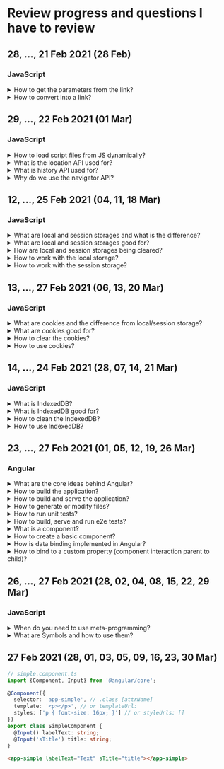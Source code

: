 # Review progress and questions I have to review
## 28, ..., 21 Feb 2021 (28 Feb)
### JavaScript
<details>
<summary>How to get the parameters from the link?</summary>

```JavaScript
const url = new Url(location.href);
const queryParams = url.searchParams;
const data = queryParams.get('data');
```

</details>

<details>
<summary>How to convert into a link?</summary>

- `encodeURI('some text');`

</details>

## 29, ..., 22 Feb 2021 (01 Mar)
### JavaScript
<details>
<summary>How to load script files from JS dynamically?</summary>

- basically generate html and add it to the page

</details>

<details>
<summary>What is the location API used for?</summary>

- for the app url and navigation

</details>

<details>
<summary>What is history API used for?</summary>

- works with location
- can use `history.back()` to navigate back (ex different cases with questions like age)

</details>

<details>
<summary>Why do we use the navigator API?</summary>

- don't use for defining browser version
- could be useful when we need
  - geolocation

</details>

## 12, ..., 25 Feb 2021 (04, 11, 18 Mar)
### JavaScript
<details>
<summary>What are local and session storages and what is the difference?</summary>

- simple key-value store
- local storage lives till either user or browser (when ran out of space) clears it
- session storage lives in the browser while you don't close the tab

</details>

<details>
<summary>What are local and session storages good for?</summary>

- manage user preferences or basic user data
- simple, easy to use, but bad for complex data

</details>

<details>
<summary>How are local and session storages being cleared?</summary>

- can be cleared by the user and via JS

</details>

<details>
<summary>How to work with the local storage?</summary>

```JavaScript
// local storage works sync
const userId = '775';
const user = {
  name: 'Harry',
  age: 33
};

// JS converts data into a string
localStorage.setItem('userId', userId);
localStorage.setItem('user', user); // => [object Object]
localStorage.setItem('user', JSON.stringify(user));

// to get item
localStorage.getItem('user');
```

</details>

<details>
<summary>How to work with the session storage?</summary>

```JavaScript
// session storage works sync

// JS converts data into a string
sessionStorage.setItem('userId', userId);
sessionStorage.setItem('user', JSON.stringify(user));

// to get item
sessionStorage.getItem('user');
```

</details>

## 13, ..., 27 Feb 2021 (06, 13, 20 Mar)
### JavaScript
<details>
<summary>What are cookies and the difference from local/session storage?</summary>

- cookie stored to server
- simple key-value store with some config options
- not as easy to use
- the advantage is that you can set it to expire or send to a server
- available only if your app is served on a running server

</details>

<details>
<summary>What are cookies good for?</summary>

- manage user preferences or basic user data
- bad for complex data

</details>

<details>
<summary>How to clear the cookies?</summary>

- can be cleared by the user and via JS

</details>

<details>
<summary>How to use cookies?</summary>

```JavaScript
// cookies work sync
const userId = 'fd3928';
const user = {
  name: 'Harry',
  age: 33
};
// data stored as a string
// under the hood uses a setter
// so adds new cookie, not overrides
document.cookie = `userId=${userId}; max-age=360`; // => seconds
document.cookie = `user=${JSON.stringify(user)}; expires=date`; // => date

// to get info
// returns all the cookies stored in one string
document.cookie;
```

</details>

## 14, ..., 24 Feb 2021 (28, 07, 14, 21 Mar)
### JavaScript
<details>
<summary>What is IndexedDB?</summary>

- client-side database

</details>

<details>
<summary>What is IndexedDB good for?</summary>

- manage complex data your app needs
- not as easy to use, great for complex (non-critical) data, good performance (good for usage like google sheets)

</details>

<details>
<summary>How to clean the IndexedDB?</summary>

- can be cleared by the user and via JS

</details>

<details>
<summary>How to use IndexedDB?</summary>

```JavaScript
// indexedDB works sync
// pass name and version
// creates or opens an existed DB
const dbRequest = indexedDB.open('Name', 1);
let db;

// to be able to change the data from a button too
dbRequest.onsuccess = function(evt) {
  // access to the created database
  db = evt.target.result;
};

// for better browser support not .addEventListener, but:
// this event runs when the db is created or the version is upgraded
dbRequest.onupgradeneeded = function(evt) {
  db = evt.target.result;
  const objStore = db.createObjectStore('products', {keyPath: 'id'});

  // oncomplete triggers when createObjectStore is finished
  objStore.transaction.oncomplete = function(evt) {
    // connecting to the data base
    // name of the store + mode (readonly, readwrite, etc)
    const productsStore = db.transaction('products', 'readwrite')
      .objectStore('products');
    // adding a new item, has to have the property from keyPath
    productsStore.add({
      id: 'pr1',
      name: 'Product 1',
      price: 1.22,
      tags: ['Vegetarian', 'No-Sugar']
    });
  };
};

dbRequest.onerror = function() {};

addButton.addEventListener('click', () => {
  if (!db) {
    return;
  }

  const productsStore = db.transaction('products', 'readwrite')
    .objectStore('products');

  productsStore.add({
    id: 'pr2',
    name: 'Product 2',
    price: 1.42,
    tags: ['Vegetarian', 'No-Sugar']
  });
});

// to retrieve the data
getButton.addEventListener('click', () => {
  const productsStore = db.transaction('products', 'readwrite')
    .objectStore('products');

  const request = productsStore.get('pr1');

  request.onsuccess = function() {
    console.log(request.result);
  };
});
```

</details>

## 23, ..., 27 Feb 2021 (01, 05, 12, 19, 26 Mar)
### Angular
<details>
<summary>What are the core ideas behind Angular?</summary>

- components - building blocks to compose the application
- templates - cleanly separate the application's logic from its presentation
- dependency injection - allows to declare the dependencies without caring about their instantiation, write more testable and flexible code

</details>

<details>
<summary>How to build the application?</summary>

```bash
# build for production
ng build --prod
```

</details>

<details>
<summary>How to build and serve the application?</summary>

```bash
# run the app in dev mode
ng serve
```

</details>

<details>
<summary>How to generate or modify files?</summary>

```bash
# create a component
ng g c <component-name or path + name>

# create a directive
ng g d <directive-name>

# generate one more application
ng generate application <application-name>

# generate a library
ng generate library <library-name>
```

</details>

<details>
<summary>How to run unit tests?</summary>

```bash
ng test
```

</details>

<details>
<summary>How to build, serve and run e2e tests?</summary>

```bash
ng e2e
```

</details>

<details>
<summary>What is a component?</summary>

- a TypeScript class with `@Component()` decorator, HTML template and styles

</details>

<details>
<summary>How to create a basic component?</summary>

```TypeScript
// app/app.module.ts
import { NgModule } from '@angular/core';
import { NameComponent } from './components/name/name.component';

@NgModule({
  declarations: [NameComponent]
})
export class AppModule {}
```
```TypeScript
// app/components/name/name.component.ts
import { Component } from '@angular/core';

@Component({
  // required, must be a unique string
  selector: 'app-name', // tag, mostly for components
  selector: '[appDir]', // attribute, mostly for directives
  selector: '.class', // can also use a class as a selector
  // required, only one of
  template: '<p>Some text</p>',
  templateUrl: './name.component.html',
  // optional, only one of
  styles: '',
  styleUrls: ['./name.component.css'] // scss / less also possible
})
export class NameComponent {}
```
```HTML
<!-- app/components/name/name.component.html -->
<app-name></app-name>
<p appDir></p>
<p class="class"></p>
```

</details>

<details>
<summary>How is data binding implemented in Angular?</summary>

```TypeScript
// app/components/name/name.component.ts
import { Component } from '@angular/core';

@Component({
  selector: 'app-name',
  templateUrl: './name.component.html',
  styleUrls: ['./name.component.css']
})
export class NameComponent {
  title: string = 'Hello from name component!';
  name: string = 'Max';

  onButtonClick(evt: Event) {
    console.log(evt.target);
  }
}
```
```HTML
<!-- app/components/name/name.component.html -->
<!-- data-binding - communication between business logic and view -->
<!-- no multiline expressions -->
<!-- resolved to a string -->
<!-- updated dynamically at runtime -->
<!-- string interpolation -->
<p>{{ title }}</p> <!-- Hello from name component! -->
<!-- property binding -->
<p [innerText]="title"></p>
<!-- DON'T! improper usage -->
<p [innerText]="{{ title }}"></p>

<!-- event-binding - reaction to events -->
<!-- $event - browser event of type Event -->
<button type="button" (click)="onButtonClick($event)">Click</button>

<!-- two-way binding -->
<!-- triggers input data and updates BL -->
<!-- when BL is updated programmatically, updates the input -->
<!-- but have to import FormsModule on module level -->
<input type="text" [(ngModel)]="name">
<p>{{ name }}</p>
```

</details>

<details>
<summary>How to bind to a custom property (component interaction parent to child)?</summary>

```TypeScript
// app/components/child/child.component.ts
import { Component, Input } from '@angular/core';

@Component({
  selector: 'app-child',
  template: '<p></p>'
})
export class ChildComponent {
  // to allow access from the outside
  // (by default props are accessible
  // only from the inside of the component)
  // if object = same object (reference type)
  @Input() user: object;
  @Input('fieldLabel') label: string;
}
```
```HTML
<!-- app/components/parent/parent.component.html -->
<app-child [user]="{ name: 'Lala' }" fieldLabel="E-mail"></app-child>
```

</details>

## 26, ..., 27 Feb 2021 (28, 02, 04, 08, 15, 22, 29 Mar)
### JavaScript
<details>
<summary>When do you need to use meta-programming?</summary>

- advanced concepts used mostly when you create libraries

</details>

<details>
<summary>What are Symbols and how to use them?</summary>

- primitive values
- used as keys in objects
- built-in symbols and creatable symbols
- uniqueness is guaranteed
```JavaScript
const userId = Symbol(); // => Symbol()
const playerId = Symbol('id'); // => Symbol(id)

const player = {
  [playerId]: 1, // can't access this property out of library
  name: 'Harry',
  level: 11
};

// can use inside the library
player[playerId] = 2;

console.log(playerId === Symbol('id')); // => false

// built-in symbol
const user = {
  name: 'Ron',
  level: 9,
  [Symbol.toStringTag]: 'User'
};

console.log(user.toString()); // => [object User]
```

</details>

## 27 Feb 2021 (28, 01, 03, 05, 09, 16, 23, 30 Mar)
```TypeScript
// simple.component.ts
import {Component, Input} from '@angular/core';

@Component({
  selector: 'app-simple', // .class [attrName]
  template: '<p></p>', // or templateUrl:
  styles: ['p { font-size: 16px; }'] // or styleUrls: []
})
export class SimpleComponent {
  @Input() labelText: string;
  @Input('sTitle') title: string;
}
```
```HTML
<app-simple labelText="Text" sTitle="title"></app-simple>
```